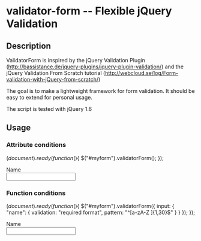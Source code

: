 validator-form -- Flexible jQuery Validation
============================================

## Description

ValidatorForm is inspired by the jQuery Validation Plugin (http://bassistance.de/jquery-plugins/jquery-plugin-validation/)
and the jQuery Validation From Scratch tutorial (http://webcloud.se/log/Form-validation-with-jQuery-from-scratch/)

The goal is to make a lightweight framework for form validation. It should be easy to extend for personal usage.

The script is tested with jQuery 1.6

## Usage

### Attribute conditions

  $(document).ready(function($){
    $("#myform").validatorForm();
  });

  <form id="myform" action="#" method="post" onsubmit="return false;">
   	<p>
   		<label for="name">Name</label><br/>
   		<input type="text" value="" name="name" id="name" data-validation="required format" data-pattern="^[a-zA-Z ]{1,30}$" />
   	</p>
  </form>
  
### Function conditions

  $(document).ready(function($){
    $("#myform").validatorForm({
      input: {
        "name": {
          validation: "required format",
          pattern: "^[a-zA-Z ]{1,30}$"
        }
      }
    });
  });

  <form id="myform" action="#" method="post" onsubmit="return false;">
   	<p>
   		<label for="name">Name</label><br/>
   		<input type="text" value="" name="name" id="name" />
   	</p>
  </form>

